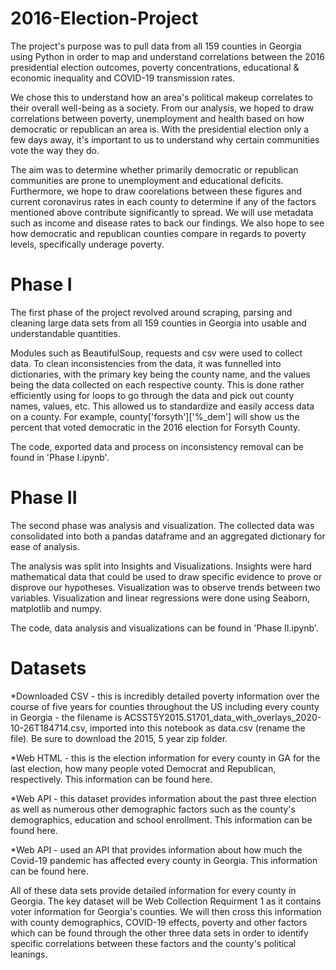 # 2016-Election-Project

The project's purpose was to pull data from all 159 counties in Georgia using Python in order to map and understand correlations between the 2016 presidential election outcomes, poverty concentrations, educational & economic inequality and COVID-19 transmission rates.

We chose this to understand how an area's political makeup correlates to their overall well-being as a society. 
From our analysis, we hoped to draw correlations between poverty, unemployment and health based on how democratic or republican an area is. With the presidential election only a few days away, it's important to us to understand why certain communities vote the way they do. 

The aim was to determine whether primarily democratic or republican communities are prone to unemployment and educational deficits. Furthermore, we hope to draw coorelations between these figures and current coronavirus rates in each county to determine if any of the factors mentioned above contribute significantly to spread. We will use metadata such as income and disease rates to back our findings. We also hope to see how democratic and republican counties compare in regards to poverty levels, specifically underage poverty.

# Phase I

The first phase of the project revolved around scraping, parsing and cleaning large data sets from all 159 counties in Georgia into usable and understandable quantities.

Modules such as BeautifulSoup, requests and csv were used to collect data. To clean inconsistencies from the data, it was funnelled into dictionaries, with the primary key being the county name, and the values being the data collected on each respective county. This is done rather efficiently using for loops to go through the data and pick out county names, values, etc. This allowed us to standardize and easily access data on a county. For example, county['forsyth']['%_dem'] will show us the percent that voted democratic in the 2016 election for Forsyth County. 

The code, exported data and process on inconsistency removal can be found in 'Phase I.ipynb'. 

# Phase II

The second phase was analysis and visualization. The collected data was consolidated into both a pandas dataframe and an aggregated dictionary for ease of analysis.

The analysis was split into Insights and Visualizations. Insights were hard mathematical data that could be used to draw specific evidence to prove or disprove our hypotheses. Visualization was to observe trends between two variables. Visualization and linear regressions were done using Seaborn, matplotlib and numpy.

The code, data analysis and visualizations can be found in 'Phase II.ipynb'. 

# Datasets

*Downloaded CSV - this is incredibly detailed poverty information over the course of five years for counties throughout the US including every county in Georgia - the filename is ACSST5Y2015.S1701_data_with_overlays_2020-10-26T184714.csv, imported into this notebook as data.csv (rename the file). Be sure to download the 2015, 5 year zip folder.

*Web HTML - this is the election information for every county in GA for the last election, how many people voted Democrat and Republican, respectively. This information can be found here.

*Web API - this dataset provides information about the past three election as well as numerous other demographic factors such as the county's demographics, education and school enrollment. This information can be found here.

*Web API - used an API that provides information about how much the Covid-19 pandemic has affected every county in Georgia. This information can be found here.

All of these data sets provide detailed information for every county in Georgia. The key dataset will be Web Collection Requirment 1 as it contains voter information for Georgia's counties. We will then cross this information with county demographics, COVID-19 effects, poverty and other factors which can be found through the other three data sets in order to identify specific correlations between these factors and the county's political leanings. 
